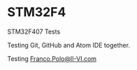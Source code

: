 # STM32F4
STM32F407 Tests

Testing Git, GitHub and Atom IDE together.

Testing Franco.Polo@II-VI.com
